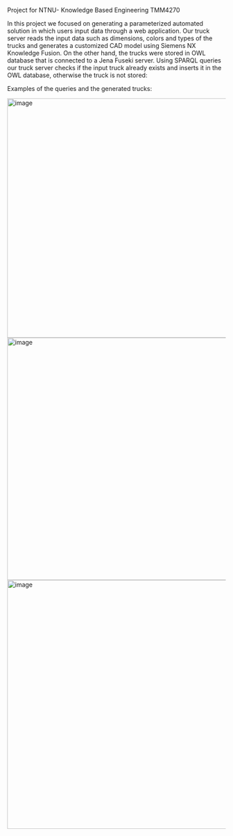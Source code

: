 Project for NTNU- Knowledge Based Engineering TMM4270

In this project we focused on generating a parameterized automated solution in which users input data through a web application. Our truck server reads the input data such as dimensions, colors and types of the trucks and generates a customized CAD model using Siemens NX Knowledge Fusion. On the other hand, the trucks were stored in OWL database that is connected to a Jena Fuseki server. Using SPARQL queries our truck server checks if the input truck already exists and inserts it in the OWL database, otherwise the truck is not stored:

Examples of the queries and the generated trucks:

<img width="551" alt="image" src="https://github.com/marcoame2001/Web-based-KBE-Truck-System/assets/143449334/2fc9b49f-d367-4b5c-92a3-e94237a703a9">

<img width="558" alt="image" src="https://github.com/marcoame2001/Web-based-KBE-Truck-System/assets/143449334/2c22c04d-b9ff-4d97-92ef-75c681c8c96f">

<img width="573" alt="image" src="https://github.com/marcoame2001/Web-based-KBE-Truck-System/assets/143449334/13dd8e60-c776-4647-a2ea-f21a3d824b7a">
